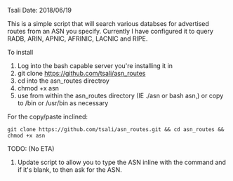 Tsali
Date: 2018/06/19

This is a simple script that will search various databses for advertised routes from an ASN you specify.
Currently I have configured it to query RADB, ARIN, APNIC, AFRINIC, LACNIC and RIPE.

To install
1. Log into the bash capable server you're installing it in
2. git clone https://github.com/tsali/asn_routes
3. cd into the asn_routes directroy
4. chmod +x asn
5. use from within the asn_routes directory (IE ./asn or bash asn,) or copy to /bin or /usr/bin as necessary

For the copy/paste inclined:                                                                                      

```
git clone https://github.com/tsali/asn_routes.git && cd asn_routes && chmod +x asn
```

TODO: (No ETA)
  1. Update script to allow you to type the ASN inline with the command and if it's blank, to then ask for the ASN.
